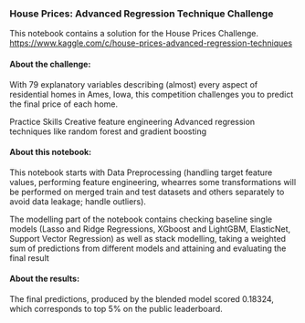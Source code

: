 ### House Prices: Advanced Regression Technique Challenge

This notebook contains a solution for the House Prices Challenge. https://www.kaggle.com/c/house-prices-advanced-regression-techniques

#### About the challenge:

With 79 explanatory variables describing (almost) every aspect of residential homes in Ames, Iowa, this competition challenges you to predict the final price of each home.

Practice Skills Creative feature engineering Advanced regression techniques like random forest and gradient boosting

#### About this notebook:

This notebook starts with Data Preprocessing (handling target feature values,
performing feature engineering, whearres some transformations will be performed on merged train and test datasets and others separately to avoid data leakage;
handle outliers).

The modelling part of the notebook contains checking baseline single models (Lasso and Ridge Regressions, XGboost and LightGBM, ElasticNet, Support Vector Regression) as well as stack modelling, taking a weighted sum of predictions from different models and attaining and evaluating the final result

#### About the results:

The final predictions, produced by the blended model scored 0.18324, which corresponds to top 5% on the public leaderboard.
